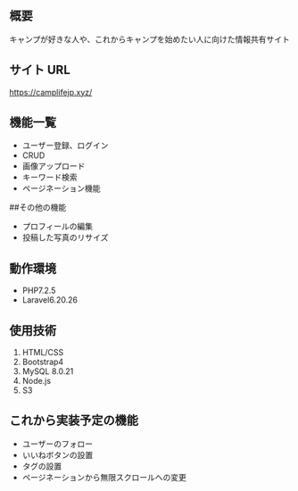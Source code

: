 ## 概要

キャンプが好きな人や、これからキャンプを始めたい人に向けた情報共有サイト

## サイト URL

https://camplifejp.xyz/

## 機能一覧

-   ユーザー登録、ログイン
-   CRUD
-   画像アップロード
-   キーワード検索
-   ページネーション機能

##その他の機能

-   プロフィールの編集
-   投稿した写真のリサイズ

## 動作環境

-   PHP7.2.5
-   Laravel6.20.26

## 使用技術

1. HTML/CSS
2. Bootstrap4
3. MySQL 8.0.21
4. Node.js
5. S3

## これから実装予定の機能

-   ユーザーのフォロー
-   いいねボタンの設置
-   タグの設置
-   ページネーションから無限スクロールへの変更
